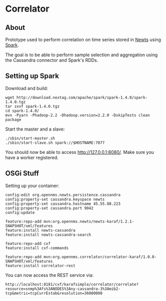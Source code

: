 # Correlator

## About

Prototype used to perform correlation on time series stored in [Newts](http://newts.io) using [Spark](https://spark.apache.org).

The goal is to be able to perform sample selection and aggregation using the Cassandra connector and Spark's RDDs.

## Setting up Spark

Download and build:
 
    wget http://download.nextag.com/apache/spark/spark-1.4.0/spark-1.4.0.tgz
    tar zxvf spark-1.4.0.tgz
    cd spark-1.4.0/
    mvn -Pyarn -Phadoop-2.2 -Dhadoop.version=2.2.0 -DskipTests clean package

Start the master and a slave:

    ./sbin/start-master.sh
    ./sbin/start-slave.sh spark://$HOSTNAME:7077

You should now be able to access http://127.0.0.1:8080/. Make sure you have a worker registered.

## OSGi Stuff

Setting up your container:

    config:edit org.opennms.newts.persistence.cassandra
    config:property-set cassandra.keyspace newts
    config:property-set cassandra.hostname 45.55.88.223
    config:property-set cassandra.port 9042
    config:update
    
    feature:repo-add mvn:org.opennms.newts/newts-karaf/1.2.1-SNAPSHOT/xml/features
    feature:install newts-cassandra
    feature:install newts-cassandra-search
    
    feature:repo-add cxf
    feature:install cxf-commands
    
    feature:repo-add mvn:org.opennms.correlator/correlator-karaf/1.0.0-SNAPSHOT/xml/features
    feature:install correlator-rest
    
You can now access the REST service via:

    http://localhost:8181/cxf/karafsimple/correlator/correlate?resource=snmp%3Afs%3ANODES%3Any-cassandra-3%3Amib2-tcp&metric=tcpCurrEstab&resolution=36000000

